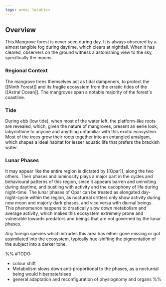 ```yaml
---
tags: area, location
--- 
```

## Overview
This Mangrove forest is never seen during day. It is always obscured by a almost tangible fog during daytime, which clears at nightfall. 
When it has cleared, observers on the ground witness a astonishing view to the sky, specifically the moons.
### Regional Context
The mangrove trees themselves act as tidal dampeners, to protect the [[Ninth Forest]] and its fragile ecosystem from the erratic tides of the [[Astral Ocean]]. The mangroves span a notable majority of the forest's coastline. 
### Tide
During ebb (low tide), when most of the water left, the platform-like roots are revealed, which, given the nature of mangroves, present an eerie look, labyrinthine to anyone and anything unfamiliar with this exotic ecosystem. 
Most of the trees grow their roots together into an entangled amalgam, which shapes a ideal habitat for lesser aquatic life that prefers the brackish water. 
### Lunar Phases
It may appear like the entire region is dictated by [[Opar]], along the two others. Their phases and luminosity plays a major part in the cycles and behavioural patterns of this region, since it appears barren and uninviting during daytime, and bustling with activity and the cacophony of life during night-time. 
The lunar phases of Opar can be treated as elongated day-night-cycle within the region, as nocturnal critters only show activity during new moon and majorly dark phases, and vice versa with diurnal beings. 
This phenomenon happens to drastically slow down metabolism and average activity, which makes this ecosystem extremely prone and vulnerable towards predators and beings that are not governed by the lunar phases. 

Any foreign species which intrudes this area has either gone missing or got assimilated into the ecosystem, typically hue-shifting the pigmentation of the subject into a darker tone. 

%% 
#TODO:
- colour shift
- Metabolism slows down anti-proportional to the phases, as a nocturnal being would hibernate/sleep
- general adaptation and reconfiguration of physiognomy and organs
%%